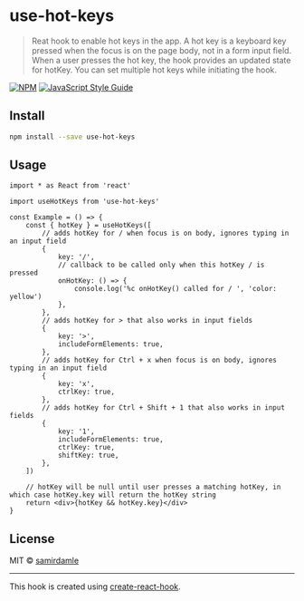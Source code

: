 # use-hot-keys

> Reat hook to enable hot keys in the app. A hot key is a keyboard key pressed when the focus is on the page body, not in a form input field. When a user presses the hot key, the hook provides an updated state for hotKey. You can set multiple hot keys while initiating the hook.

[![NPM](https://img.shields.io/npm/v/use-hot-keys.svg)](https://www.npmjs.com/package/use-hot-keys) [![JavaScript Style Guide](https://img.shields.io/badge/code_style-standard-brightgreen.svg)](https://standardjs.com)

## Install

```bash
npm install --save use-hot-keys
```

## Usage

```tsx
import * as React from 'react'

import useHotKeys from 'use-hot-keys'

const Example = () => {
    const { hotKey } = useHotKeys([
        // adds hotKey for / when focus is on body, ignores typing in an input field
        {
            key: '/',
            // callback to be called only when this hotKey / is pressed
            onHotKey: () => {
                console.log('%c onHotKey() called for / ', 'color: yellow')
            },
        },
        // adds hotKey for > that also works in input fields
        {
            key: '>',
            includeFormElements: true,
        },
        // adds hotKey for Ctrl + x when focus is on body, ignores typing in an input field
        {
            key: 'x',
            ctrlKey: true,
        },
        // adds hotKey for Ctrl + Shift + 1 that also works in input fields
        {
            key: '1',
            includeFormElements: true,
            ctrlKey: true,
            shiftKey: true,
        },
    ])

    // hotKey will be null until user presses a matching hotKey, in which case hotKey.key will return the hotKey string
    return <div>{hotKey && hotKey.key}</div>
}
```

## License

MIT © [samirdamle](https://github.com/samirdamle)

---

This hook is created using [create-react-hook](https://github.com/hermanya/create-react-hook).
